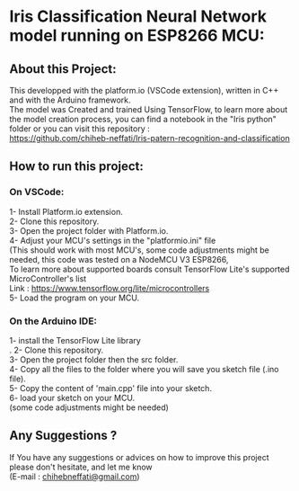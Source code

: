 # Iris Classification Neural Network model running on ESP8266 MCU:
## About this Project:
This developped with the platform.io (VSCode extension), written in C++ and with the Arduino framework.<br>
The model was Created and trained Using TensorFlow, to learn more about the model creation process, you can find a notebook in the "Iris python" folder or you can visit this repository :<br>
https://github.com/chiheb-neffati/Iris-patern-recognition-and-classification
## How to run this project:
### On VSCode:
1- Install Platform.io extension.<br>
2- Clone this repository.<br>
3- Open the project folder with Platform.io.<br>
4- Adjust your MCU's settings in the "platformio.ini" file<br>
(This should work with most MCU's, some code adjustments might be needed, this code was tested on a NodeMCU V3 ESP8266, <br>
To learn more about supported boards consult TensorFlow Lite's supported MicroController's list <br>
Link : https://www.tensorflow.org/lite/microcontrollers<br>
5- Load the program on your MCU.<br>
### On the Arduino IDE:
1- install the TensorFlow Lite library<br>.
2- Clone this repository.<br>
3- Open the project folder then the src folder.<br>
4- Copy all the files to the folder where you will save you sketch file (.ino file).<br>
5- Copy the content of 'main.cpp' file into your sketch.<br>
6- load your sketch on your MCU.<br>
(some code adjustments might be needed)<br>
## Any Suggestions ?
If You have any suggestions or advices on how to improve this project please don't hesitate, and let me know <br>
(E-mail : chihebneffati@gmail.com)
